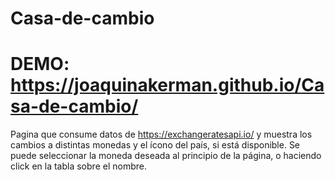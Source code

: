 # Casa-de-cambio

# DEMO: https://joaquinakerman.github.io/Casa-de-cambio/

Pagina que consume datos de https://exchangeratesapi.io/ y muestra los cambios a distintas monedas y el ícono del país, si está disponible.
Se puede seleccionar la moneda deseada al principio de la página, o haciendo click en la tabla sobre el nombre.


